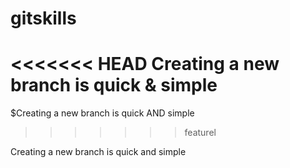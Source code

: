 # gitskills
<<<<<<< HEAD
Creating a new branch is quick & simple
=======
$Creating a new branch is quick AND simple
>>>>>>> featurel

Creating a new branch is quick and simple